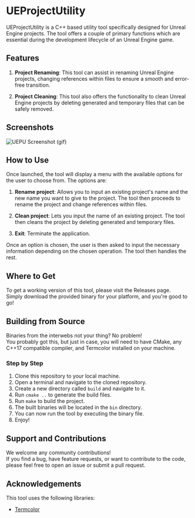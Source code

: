 # UEProjectUtility
UEProjectUtility is a C++ based utility tool specifically designed for Unreal Engine projects. The tool offers a couple of primary functions which are essential during the development lifecycle of an Unreal Engine game.

## Features
1. **Project Renaming**: This tool can assist in renaming Unreal Engine projects, changing references within files to ensure a smooth and error-free transition.

2. **Project Cleaning**: This tool also offers the functionality to clean Unreal Engine projects by deleting generated and temporary files that can be safely removed.

## Screenshots

![UEPU Screenshot (gif)](https://media.giphy.com/media/hhvmxUp8zRKqeuvvuD/giphy.gif)

## How to Use
Once launched, the tool will display a menu with the available options for the user to choose from. The options are:

1. **Rename project**: Allows you to input an existing project's name and the new name you want to give to the project. The tool then proceeds to rename the project and change references within files.

2. **Clean project**: Lets you input the name of an existing project. The tool then cleans the project by deleting generated and temporary files.

3. **Exit**: Terminate the application.

Once an option is chosen, the user is then asked to input the necessary information depending on the chosen operation. The tool then handles the rest.

## Where to Get
To get a working version of this tool, please visit the Releases page.  
Simply download the provided binary for your platform, and you're good to go!

## Building from Source
Binaries from the interwebs not your thing? No problem!  
You probably got this, but just in case, you will need to have CMake, any C++17 compatible compiler, and Termcolor installed on your machine.

### Step by Step

1. Clone this repository to your local machine.
2. Open a terminal and navigate to the cloned repository.
3. Create a new directory called `build` and navigate to it.
4. Run `cmake ..` to generate the build files.
5. Run `make` to build the project.
6. The built binaries will be located in the `bin` directory.
7. You can now run the tool by executing the binary file.
8. Enjoy!

## Support and Contributions
We welcome any community contributions!  
If you find a bug, have feature requests, or want to contribute to the code, please feel free to open an issue or submit a pull request.

## Acknowledgements
This tool uses the following libraries:
- [Termcolor](https://github.com/ikalnytskyi/termcolor)
